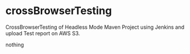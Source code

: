 # crossBrowserTesting
CrossBrowserTesting of Headless Mode Maven Project using Jenkins and upload Test report on AWS S3.

nothing
